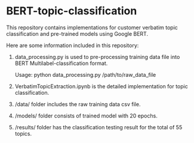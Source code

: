# BERT-topic-classification

This repository contains implementations for customer verbatim topic classification and pre-trained models using Google BERT.

Here are some information included in this repository:

1. data_processing.py is used to pre-processing training data file into BERT Multilabel-classification format.

   Usage: python data_processing.py /path/to/raw_data_file

2. VerbatimTopicExtraction.ipynb is the detailed implementation for topic classification.
3. /data/ folder includes the raw training data csv file.
4. /models/ folder consists of trained model with 20 epochs.
5. /results/ folder has the classification testing result for the total of 55 topics.

